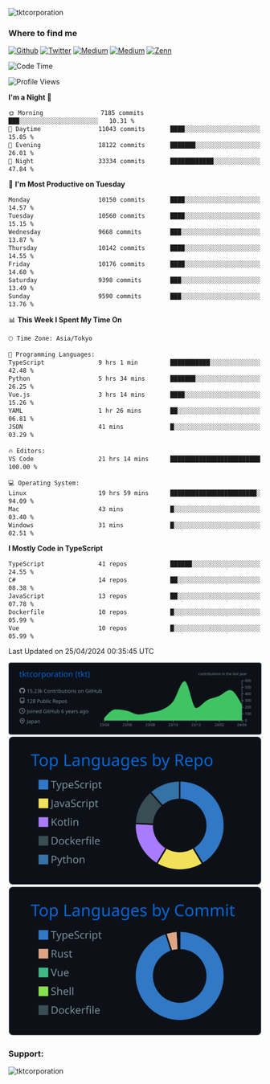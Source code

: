 <p align="left"> <img src="https://komarev.com/ghpvc/?username=tktcorporation&label=Profile%20views&color=0e75b6&style=flat" alt="tktcorporation" /> </p>

<h3>Where to find me</h3>
<p>
<a href="https://github.com/tktcorporation" target="_blank"><img alt="Github" src="https://img.shields.io/badge/GitHub-%2312100E.svg?&style=for-the-badge&logo=Github&logoColor=white" /></a>
<a href="https://twitter.com/tktcorporation" target="_blank"><img alt="Twitter" src="https://img.shields.io/badge/twitter-%231DA1F2.svg?&style=for-the-badge&logo=twitter&logoColor=white" /></a>
<a href="https://www.linkedin.com/in/tktcorporation" target="_blank"><img alt="Medium" src="https://img.shields.io/badge/linkdin-0a66c2.svg?&style=for-the-badge&logo=linkedin&logoColor=white" /></a>
<a href="https://qiita.com/tktcorporation" target="_blank"><img alt="Medium" src="https://img.shields.io/badge/qiita-55C500.svg?&style=for-the-badge&logo=qiita&logoColor=white" /></a>
<a href="https://zenn.dev/tktcorporation" target="_blank"><img alt="Zenn" src="https://img.shields.io/badge/Zenn-3EA8FF.svg?&style=for-the-badge&logo=Zenn&logoColor=white" /></a>
</p>
  
<!--START_SECTION:waka-->
![Code Time](http://img.shields.io/badge/Code%20Time-1%2C507%20hrs%2044%20mins-blue)

![Profile Views](http://img.shields.io/badge/Profile%20Views-0-blue)

**I'm a Night 🦉** 

```text
🌞 Morning                7185 commits        ███░░░░░░░░░░░░░░░░░░░░░░   10.31 % 
🌆 Daytime                11043 commits       ████░░░░░░░░░░░░░░░░░░░░░   15.85 % 
🌃 Evening                18122 commits       ███████░░░░░░░░░░░░░░░░░░   26.01 % 
🌙 Night                  33334 commits       ████████████░░░░░░░░░░░░░   47.84 % 
```
📅 **I'm Most Productive on Tuesday** 

```text
Monday                   10150 commits       ████░░░░░░░░░░░░░░░░░░░░░   14.57 % 
Tuesday                  10560 commits       ████░░░░░░░░░░░░░░░░░░░░░   15.15 % 
Wednesday                9668 commits        ███░░░░░░░░░░░░░░░░░░░░░░   13.87 % 
Thursday                 10142 commits       ████░░░░░░░░░░░░░░░░░░░░░   14.55 % 
Friday                   10176 commits       ████░░░░░░░░░░░░░░░░░░░░░   14.60 % 
Saturday                 9398 commits        ███░░░░░░░░░░░░░░░░░░░░░░   13.49 % 
Sunday                   9590 commits        ███░░░░░░░░░░░░░░░░░░░░░░   13.76 % 
```


📊 **This Week I Spent My Time On** 

```text
🕑︎ Time Zone: Asia/Tokyo

💬 Programming Languages: 
TypeScript               9 hrs 1 min         ███████████░░░░░░░░░░░░░░   42.48 % 
Python                   5 hrs 34 mins       ███████░░░░░░░░░░░░░░░░░░   26.25 % 
Vue.js                   3 hrs 14 mins       ████░░░░░░░░░░░░░░░░░░░░░   15.26 % 
YAML                     1 hr 26 mins        ██░░░░░░░░░░░░░░░░░░░░░░░   06.81 % 
JSON                     41 mins             █░░░░░░░░░░░░░░░░░░░░░░░░   03.29 % 

🔥 Editors: 
VS Code                  21 hrs 14 mins      █████████████████████████   100.00 % 

💻 Operating System: 
Linux                    19 hrs 59 mins      ████████████████████████░   94.09 % 
Mac                      43 mins             █░░░░░░░░░░░░░░░░░░░░░░░░   03.40 % 
Windows                  31 mins             █░░░░░░░░░░░░░░░░░░░░░░░░   02.51 % 
```

**I Mostly Code in TypeScript** 

```text
TypeScript               41 repos            ██████░░░░░░░░░░░░░░░░░░░   24.55 % 
C#                       14 repos            ██░░░░░░░░░░░░░░░░░░░░░░░   08.38 % 
JavaScript               13 repos            ██░░░░░░░░░░░░░░░░░░░░░░░   07.78 % 
Dockerfile               10 repos            █░░░░░░░░░░░░░░░░░░░░░░░░   05.99 % 
Vue                      10 repos            █░░░░░░░░░░░░░░░░░░░░░░░░   05.99 % 
```




 Last Updated on 25/04/2024 00:35:45 UTC
<!--END_SECTION:waka-->

[![](https://raw.githubusercontent.com/tktcorporation/tktcorporation/master/profile-summary-card-output/github_dark/0-profile-details.svg)](https://github.com/vn7n24fzkq/github-profile-summary-cards)
[![](https://raw.githubusercontent.com/tktcorporation/tktcorporation/master/profile-summary-card-output/github_dark/1-repos-per-language.svg)](https://github.com/vn7n24fzkq/github-profile-summary-cards) [![](https://raw.githubusercontent.com/tktcorporation/tktcorporation/master/profile-summary-card-output/github_dark/2-most-commit-language.svg)](https://github.com/vn7n24fzkq/github-profile-summary-cards)

<h3 align="left">Support:</h3>
<p><a href="https://www.buymeacoffee.com/tktcorporation"> <img align="left" src="https://cdn.buymeacoffee.com/buttons/v2/default-yellow.png" height="50" width="210" alt="tktcorporation" /></a></p><br><br>
